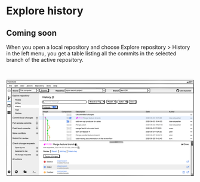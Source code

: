 # Explore history

## Coming soon

When you open a local repository and choose Explore repository \> History in the left menu, you get a table listing all the commits in the selected branch of the active repository.

&nbsp;

![Workgroup explore history](<lib/Workgroup%20explore%20history.png>)
